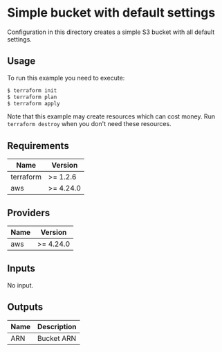 # Simple bucket with default settings

Configuration in this directory creates a simple S3 bucket with all default settings.

## Usage

To run this example you need to execute:

```bash
$ terraform init
$ terraform plan
$ terraform apply
```

Note that this example may create resources which can cost money. Run `terraform destroy` when you don't need these resources.

## Requirements

| Name | Version |
|------|---------|
| terraform | >= 1.2.6 |
| aws | >= 4.24.0 |

## Providers

| Name | Version |
|------|---------|
| aws | >= 4.24.0 |

## Inputs

No input.

## Outputs

| Name | Description |
|------|-------------|
|ARN|Bucket ARN|